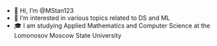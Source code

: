 - 👋 Hi, I’m @MStan123
- 👀 I’m interested in various topics related to DS and ML
- 🎓 I am studying Applied Mathematics and Computer Science at the Lomonosov Moscow State University

<!---
MStan123/MStan123 is a ✨ special ✨ repository because its `README.md` (this file) appears on your GitHub profile.
You can click the Preview link to take a look at your changes.
--->
